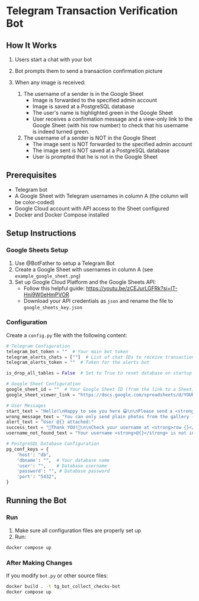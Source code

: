 # Telegram Transaction Verification Bot

## How It Works

1. Users start a chat with your bot
2. Bot prompts them to send a transaction confirmation picture
3. When any image is received:
    
    1. The username of a sender is in the Google Sheet
        - Image is forwarded to the specified admin account
        - Image is saved at a PostgreSQL database
        - The user's name is highlighted green in the Google Sheet
        - User receives a confirmation message and a view-only link to the Google Sheet (with his row number) to check that his username is indeed turned green.
    2. The username of a sender is NOT in the Google Sheet
        - The image sent is NOT forwarded to the specified admin account
        - The image sent is NOT saved at a PostgreSQL database
        - User is prompted that he is not in the Google Sheet

## Prerequisites

- Telegram bot
- A Google Sheet with Telegram usernames in column A (the column will be color-coded)
- Google Cloud account with API access to the Sheet configured
- Docker and Docker Compose installed

## Setup Instructions

### Google Sheets Setup
1. Use @BotFather to setup a Telegram Bot
2. Create a Google Sheet with usernames in column A (see `example_google_sheet.png`)
3. Set up Google Cloud Platform and the Google Sheets API:
   - Follow this helpful guide: https://youtu.be/zCEJurLGFRk?si=IT-Hni9W0eHmPVOR
   - Download your API credentials as `json` and rename the file to `google_sheets_key.json`

### Configuration

Create a `config.py` file with the following content:

```python
# Telegram Configuration
telegram_bot_token = ""  # Your main bot token
telegram_alerts_chats = [""]  # List of chat IDs to receive transaction images
telegram_alerts_token = ""  # Token for the alerts bot

is_drop_all_tables = False  # Set to True to reset database on startup

# Google Sheet Configuration
google_sheet_id = ""  # Your Google Sheet ID (from the link to a Sheet)
google_sheet_viewer_link = "https://docs.google.com/spreadsheets/d/YOUR_SHEET_ID"

# User Messages
start_text = "Hello!\nHappy to see you here 😀\n\nPlease send a <strong>picture (screenshot/photo)</strong> that confirms your transaction.\n\nRecipient details:\n<pre>+7 111 111 11 11     </pre>"
wrong_message_text = "You can only send plain photos from the gallery (no files).\nPlease try one more time."
alert_text = "User @{} attached:"
success_text = "🥳Thank YOU!🎉\n\nCheck your username at <strong>row {}</strong> (should be green):\n\n" + google_sheet_viewer_link
username_not_found_text = "Your username <strong>@{}</strong> is not in the google sheet:\n\n" + google_sheet_viewer_link

# PostgreSQL Database Configuration
pg_conf_keys = {
    'host': "db",
    'dbname': "",  # Your database name
    'user': "",    # Database username
    'password': "", # Database password
    'port': "5432",
}
```

## Running the Bot

### Run
1. Make sure all configuration files are properly set up
2. Run:
```bash
docker compose up
```

### After Making Changes
If you modify `bot.py` or other source files:
```bash
docker build . -t tg_bot_collect_checks-bot
docker compose up
```
